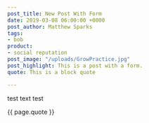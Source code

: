 ```yaml
---
post_title: New Post With Form
date: 2019-03-08 06:00:00 +0000
post_author: Matthew Sparks
tags:
- bob
product:
- social reputation
post_image: "/uploads/GrowPractice.jpg"
post_highlight: This is a post with a form.
quote: This is a block quote

---
```

test text test

<div class="post__quote"
    <h2>{{ page.quote }}</h2>
</div>